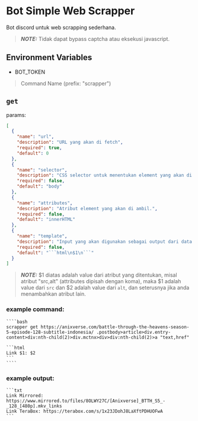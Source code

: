 # Bot Simple Web Scrapper

Bot discord untuk web scrapping sederhana.

> **_NOTE:_** Tidak dapat bypass captcha atau eksekusi javascript.

## Environment Variables

- BOT_TOKEN

> Command Name (prefix: "scrapper")

## `get`

params:

````json
[
  {
    "name": "url",
    "description": "URL yang akan di fetch",
    "required": true,
    "default": 0
  },
  {
    "name": "selector",
    "description": "CSS selector untuk menentukan element yang akan di ambil.",
    "required": false,
    "default": "body"
  },
  {
    "name": "attributes",
    "description": "Atribut element yang akan di ambil.",
    "required": false,
    "default": "innerHTML"
  },
  {
    "name": "template",
    "description": "Input yang akan digunakan sebagai output dari data yang diambil, wajib dalam bentuk blok kode.",
    "required": false,
    "default": "```html\n$1\n```"
  }
]
````

> **_NOTE:_** $1 diatas adalah value dari atribut yang ditentukan, misal atribut "src,alt" (attributes dipisah dengan koma), maka $1 adalah value dari `src` dan $2 adalah value dari `alt`, dan seterusnya jika anda menambahkan atribut lain.

### example command:

    ````bash
    scrapper get https://anixverse.com/battle-through-the-heavens-season-5-episode-128-subtitle-indonesia/ .postbody>article>div.entry-content>div:nth-child(2)>div.mctnx>div>div:nth-child(2)>a "text,href"

    ```html
    Link $1: $2
    ```
    ````

### example output:

    ```txt
    Link Mirrored: https://www.mirrored.to/files/8OLWY27C/[Anixverse]_BTTH_S5_-_128_[480p].mkv_links
    Link TeraBox: https://terabox.com/s/1x23JDohJ8LaXftPDHUOFwA
    ```
